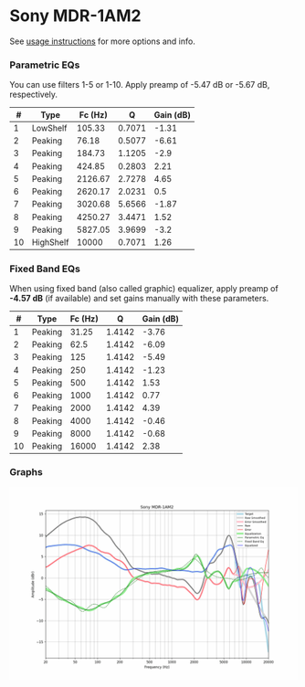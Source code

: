 # Sony MDR-1AM2
See [usage instructions](https://github.com/jaakkopasanen/AutoEq#usage) for more options and info.

### Parametric EQs
You can use filters 1-5 or 1-10. Apply preamp of -5.47 dB or -5.67 dB, respectively.

|   # | Type      |   Fc (Hz) |      Q |   Gain (dB) |
|-----|-----------|-----------|--------|-------------|
|   1 | LowShelf  |    105.33 | 0.7071 |       -1.31 |
|   2 | Peaking   |     76.18 | 0.5077 |       -6.61 |
|   3 | Peaking   |    184.73 | 1.1205 |       -2.9  |
|   4 | Peaking   |    424.85 | 0.2803 |        2.21 |
|   5 | Peaking   |   2126.67 | 2.7278 |        4.65 |
|   6 | Peaking   |   2620.17 | 2.0231 |        0.5  |
|   7 | Peaking   |   3020.68 | 5.6566 |       -1.87 |
|   8 | Peaking   |   4250.27 | 3.4471 |        1.52 |
|   9 | Peaking   |   5827.05 | 3.9699 |       -3.2  |
|  10 | HighShelf |  10000    | 0.7071 |        1.26 |

### Fixed Band EQs
When using fixed band (also called graphic) equalizer, apply preamp of **-4.57 dB** (if available) and set gains manually with these parameters.

|   # | Type    |   Fc (Hz) |      Q |   Gain (dB) |
|-----|---------|-----------|--------|-------------|
|   1 | Peaking |     31.25 | 1.4142 |       -3.76 |
|   2 | Peaking |     62.5  | 1.4142 |       -6.09 |
|   3 | Peaking |    125    | 1.4142 |       -5.49 |
|   4 | Peaking |    250    | 1.4142 |       -1.23 |
|   5 | Peaking |    500    | 1.4142 |        1.53 |
|   6 | Peaking |   1000    | 1.4142 |        0.77 |
|   7 | Peaking |   2000    | 1.4142 |        4.39 |
|   8 | Peaking |   4000    | 1.4142 |       -0.46 |
|   9 | Peaking |   8000    | 1.4142 |       -0.68 |
|  10 | Peaking |  16000    | 1.4142 |        2.38 |

### Graphs
![](./Sony%20MDR-1AM2.png)
